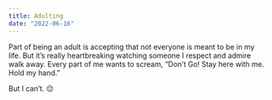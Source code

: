 ```yaml
---
title: Adulting
date: "2022-06-16"
---
```


Part of being an adult is accepting that not everyone is meant to be in my life. But it’s really heartbreaking watching someone I respect and admire walk away.  Every part of me wants to scream, “Don’t Go! Stay here with me. Hold my hand.” 

But I can’t. 😔
